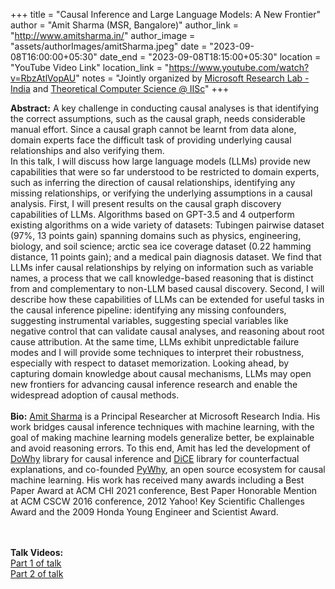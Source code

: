 +++
title = "Causal Inference and Large Language Models: A New Frontier"
author = "Amit Sharma (MSR, Bangalore)"
author_link = "http://www.amitsharma.in/"
author_image = "assets/authorImages/amitSharma.jpeg"
date = "2023-09-08T16:00:00+05:30"
date_end = "2023-09-08T18:15:00+05:30"
location = "YouTube Video Link"
location_link = "https://www.youtube.com/watch?v=RbzAtlVopAU"
notes = "Jointly organized by <a href = "https://www.microsoft.com/en-us/research/lab/microsoft-research-india/" target= "_blank">Microsoft Research Lab - India</a> and <a href='https://www.csa.iisc.ac.in/theoretical-computer-science/' target= "_blank">Theoretical Computer Science @ IISc</a>"
+++

<b>Abstract:</b>
A key challenge in conducting causal analyses is that identifying the correct assumptions, such as the 
causal graph, needs considerable manual effort. Since a causal graph cannot be learnt from data alone, 
domain experts face the difficult task of providing underlying causal relationships and also verifying them.  
In this talk, I will discuss how large language models (LLMs) provide new capabilities that were so far understood 
to be restricted to domain experts, such as inferring the direction of causal relationships, identifying any missing 
relationships, or verifying the underlying assumptions in a causal analysis.  First, I will present results on the 
causal graph discovery capabilities of LLMs. Algorithms based on GPT-3.5 and 4 outperform existing algorithms on a 
wide variety of datasets: Tubingen pairwise dataset (97%, 13 points gain) spanning domains such as physics, 
engineering, biology, and soil science; arctic sea ice coverage dataset (0.22 hamming distance, 11 points gain); 
and a medical pain diagnosis dataset.  We find that LLMs infer causal relationships by relying on information such 
as variable names, a process that we call knowledge-based reasoning that is distinct from and complementary to 
non-LLM based causal discovery. Second, I will describe how these capabilities of LLMs can be extended for useful 
tasks in the causal inference pipeline: identifying any missing confounders, suggesting instrumental variables, 
suggesting special variables like negative control that can validate causal analyses, and reasoning about root cause 
attribution.  At the same time, LLMs exhibit unpredictable failure modes and I will provide some techniques to 
interpret their robustness, especially with respect to dataset memorization. Looking ahead, by capturing domain 
knowledge about causal mechanisms, LLMs may open new frontiers for advancing causal inference research and enable 
the widespread adoption of causal methods.
<br><br>
<b>Bio:</b>
<a href="https://www.amitsharma.in/" target="_blank">Amit Sharma</a> is a Principal Researcher at Microsoft Research 
India. His work bridges causal inference techniques with machine learning, with the goal of making machine learning 
models generalize better, be explainable and avoid reasoning errors. To this end, Amit has led the development of  
<a href="https://www.amitsharma.in/" target="_blank">DoWhy</a> library for causal inference and
<a href="https://github.com/interpretml/DiCE" target="_blank">DiCE</a> library for 
counterfactual explanations, and co-founded <a href="https://www.pywhy.org/" target="_blank">PyWhy</a>, an open 
source ecosystem for causal machine learning. 
His work has received many awards including a Best Paper Award at ACM CHI 2021 conference, Best Paper Honorable 
Mention at ACM CSCW 2016 conference, 2012 Yahoo! Key Scientific Challenges Award and the 2009 Honda Young Engineer 
and Scientist Award.

<br><br>
<b>Talk Videos:</b>
<br>
<a href="https://www.youtube.com/watch?v=RbzAtlVopAU" target="_blank">Part 1 of talk</a><br>
<a href="https://www.youtube.com/watch?v=H50DR6tv92I" target="_blank">Part 2 of talk</a>


